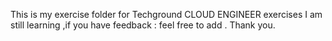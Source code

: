 This is my exercise folder for Techground CLOUD ENGINEER exercises 
I am still learning ,if you have feedback : feel free to add . Thank you.
